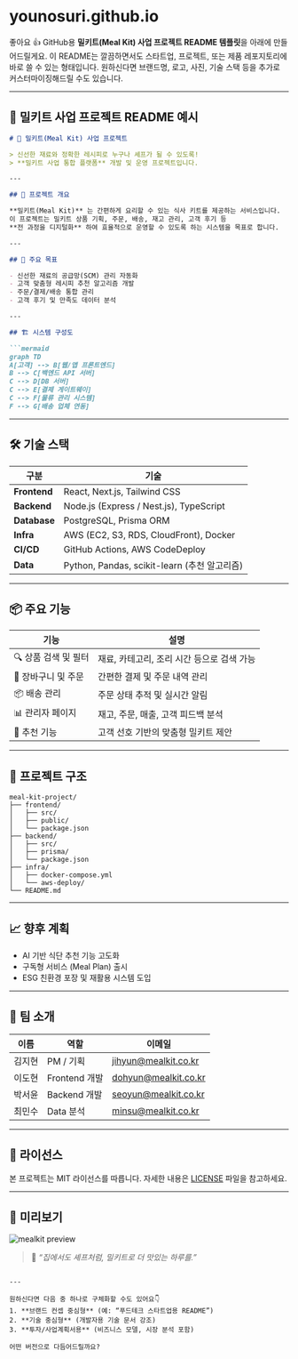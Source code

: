 # younosuri.github.io
좋아요 👍
GitHub용 **밀키트(Meal Kit) 사업 프로젝트 README 템플릿**을 아래에 만들어드릴게요.
이 README는 깔끔하면서도 스타트업, 프로젝트, 또는 제품 레포지토리에 바로 쓸 수 있는 형태입니다.
원하신다면 브랜드명, 로고, 사진, 기술 스택 등을 추가로 커스터마이징해드릴 수도 있습니다.

---

## 🍱 밀키트 사업 프로젝트 README 예시

````markdown
# 🍳 밀키트(Meal Kit) 사업 프로젝트

> 신선한 재료와 정확한 레시피로 누구나 셰프가 될 수 있도록!  
> **밀키트 사업 통합 플랫폼** 개발 및 운영 프로젝트입니다.

---

## 📌 프로젝트 개요

**밀키트(Meal Kit)** 는 간편하게 요리할 수 있는 식사 키트를 제공하는 서비스입니다.  
이 프로젝트는 밀키트 상품 기획, 주문, 배송, 재고 관리, 고객 후기 등  
**전 과정을 디지털화** 하여 효율적으로 운영할 수 있도록 하는 시스템을 목표로 합니다.

---

## 🎯 주요 목표

- 신선한 재료의 공급망(SCM) 관리 자동화
- 고객 맞춤형 레시피 추천 알고리즘 개발
- 주문/결제/배송 통합 관리
- 고객 후기 및 만족도 데이터 분석

---

## 🏗️ 시스템 구성도

```mermaid
graph TD
A[고객] --> B[웹/앱 프론트엔드]
B --> C[백엔드 API 서버]
C --> D[DB 서버]
C --> E[결제 게이트웨이]
C --> F[물류 관리 시스템]
F --> G[배송 업체 연동]
````

---

## 🛠️ 기술 스택

| 구분           | 기술                                      |
| ------------ | --------------------------------------- |
| **Frontend** | React, Next.js, Tailwind CSS            |
| **Backend**  | Node.js (Express / Nest.js), TypeScript |
| **Database** | PostgreSQL, Prisma ORM                  |
| **Infra**    | AWS (EC2, S3, RDS, CloudFront), Docker  |
| **CI/CD**    | GitHub Actions, AWS CodeDeploy          |
| **Data**     | Python, Pandas, scikit-learn (추천 알고리즘)  |

---

## 📦 주요 기능

| 기능            | 설명                        |
| ------------- | ------------------------- |
| 🔍 상품 검색 및 필터 | 재료, 카테고리, 조리 시간 등으로 검색 가능 |
| 🛒 장바구니 및 주문  | 간편한 결제 및 주문 내역 관리         |
| 📦 배송 관리      | 주문 상태 추적 및 실시간 알림         |
| 📊 관리자 페이지    | 재고, 주문, 매출, 고객 피드백 분석     |
| 🤖 추천 기능      | 고객 선호 기반의 맞춤형 밀키트 제안      |

---

## 🚀 프로젝트 구조

```
meal-kit-project/
├── frontend/
│   ├── src/
│   ├── public/
│   └── package.json
├── backend/
│   ├── src/
│   ├── prisma/
│   └── package.json
├── infra/
│   ├── docker-compose.yml
│   └── aws-deploy/
└── README.md
```

---

## 📈 향후 계획

* AI 기반 식단 추천 기능 고도화
* 구독형 서비스 (Meal Plan) 출시
* ESG 친환경 포장 및 재활용 시스템 도입

---

## 💬 팀 소개

| 이름  | 역할          | 이메일                                                 |
| --- | ----------- | --------------------------------------------------- |
| 김지현 | PM / 기획     | [jihyun@mealkit.co.kr](mailto:jihyun@mealkit.co.kr) |
| 이도현 | Frontend 개발 | [dohyun@mealkit.co.kr](mailto:dohyun@mealkit.co.kr) |
| 박서윤 | Backend 개발  | [seoyun@mealkit.co.kr](mailto:seoyun@mealkit.co.kr) |
| 최민수 | Data 분석     | [minsu@mealkit.co.kr](mailto:minsu@mealkit.co.kr)   |

---

## 📄 라이선스

본 프로젝트는 MIT 라이선스를 따릅니다.
자세한 내용은 [LICENSE](./LICENSE) 파일을 참고하세요.

---

## 🌟 미리보기

![mealkit preview](./assets/preview.png)

> 🍴 *“집에서도 셰프처럼, 밀키트로 더 맛있는 하루를.”*

```

---

원하신다면 다음 중 하나로 구체화할 수도 있어요👇  
1. **브랜드 컨셉 중심형** (예: “푸드테크 스타트업용 README”)  
2. **기술 중심형** (개발자용 기술 문서 강조)  
3. **투자/사업계획서용** (비즈니스 모델, 시장 분석 포함)  

어떤 버전으로 다듬어드릴까요?
```


